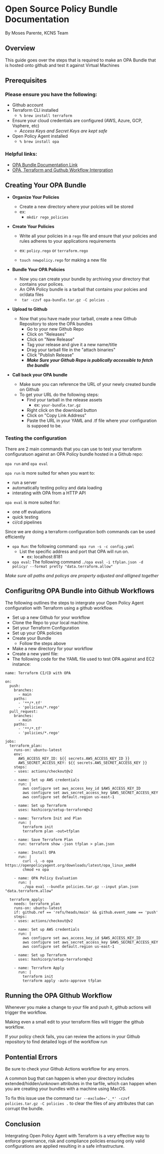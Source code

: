 # Open Source Policy Bundle Documentation
By Moses Parente, KCNS Team

## Overview
This guide goes over the steps that is required to make an OPA Bundle that is hosted onto github and test it against Virtual Machines

## Prerequisites

### Please ensure you have the following: 
- Github account
- Terraform CLI installed
    - `% brew install terraform` 
- Ensure your cloud credentials are configured (AWS, Azure, GCP, Vsphere, etc)
    -  *Access Keys and Secret Keys are kept safe*
- Open Policy Agent installed
    - `% brew install opa` 

### Helpful links: 
- [OPA Bundle Documentation Link](https://www.openpolicyagent.org/docs/latest/management-bundles/)
- [OPA, Terraform and Guthub Workflow Intergration](https://medium.com/@ramrit10/open-policy-agent-opa-integration-with-github-actions-for-terraform-6e1b8e94065c)

## Creating Your OPA Bundle

- **Organize Your Policies**
    - Create a new directory where your polcies will be stored
    - ex: 
        - `mkdir rego_policies`

- **Create Your Policies** 
    - Write all your policies in a `rego` file and ensure that your policies and rules adheres to your applications requirements 

    - ex: `policy.rego` or `terraform.rego` 
    - `touch newpolicy.rego` for making a new file


- **Bundle Your OPA Policies**
    - Now you can create your bundle by archiving your directory that contains your polices. 
    - An OPA Policy bundle is a tarball that contains your polcies and or/data files
    - ` tar -czvf opa-bundle.tar.gz -C polcies .` 

- **Upload to Github**
    - Now that you have made your tarball, create a new Github Repository to store the OPA bundles
        - Go to your new Github Repo
        - Click on "Releases"
        - Click on "New Release"
        - Tag your release and give it a new name/title
        - Drag your tarball file in the "attach binaries"
        - Click "Publish Release" 
        - ***Make Sure your Github Repo is publically accessible to fetch the bundle*** 

- **Call back your OPA bundle** 
    - Make sure you can reference the URL of your newly created bundle on Github
    - To get your URL do the following steps: 
        - Find your tarball in the release assets  
            - ex: `your-bundle.tar.gz`
        - Right click on the download button 
        - Click on "Copy Link Address" 
        - Paste the URL in your YAML and .tf file where your configuration is suppoed to be.
        
### Testing the configuration ### 
There are 2 main commands that you can use to test your terraform configuratuon against an OPA Policy bundle hosted in a Github repo: 

`opa run` and `opa eval` 

`opa run` is more suited for when you want to: 
- run a server
- automatically testing policy and data loading
- interating with OPA from a HTTP API

`opa eval` is more suited for:
- one off evaluations
- quick testing
- ci/cd pipelines

Since we are doing a terraform configuration both commands can be used efficiently  

 - `opa Run`: the following command: `opa run -s -c config.yaml`
     - List the specific address and port that OPA will run on.
        - ex: localhost:8181
- `opa eval`: The following command `./opa eval -i tfplan.json -d policy/ --format pretty "data.terraform.allow" `

*Make sure all paths and policys are property adjusted and alligned together*


## Configuritng OPA Bundle into Github Workflows
The following outlines the steps to intergrate your Open Policy Agent configuration with Terraform using a github workflow. 
- Set up a new Github for your workflow
- Clone the Repo to your local machine. 
- Set your Terraform Configuration
- Set up your OPA policies 
- Create your Bundle 
    - Follow the steps above 
- Make a new directory for your workflow
- Create a new yaml file: 
- The following code for the YAML file used to test OPA against and EC2 instance: 

```
name: Terraform CI/CD with OPA

on:
  push:
    branches:
      - main
    paths:
      - '**/*.tf'
      - 'policies/*.rego'
  pull_request:
    branches:
      - main
    paths:
      - '**/*.tf'
      - 'policies/*.rego'

jobs:
  terraform_plan:
    runs-on: ubuntu-latest
    env:
      AWS_ACCESS_KEY_ID: ${{ secrets.AWS_ACCESS_KEY_ID }}
      AWS_SECRET_ACCESS_KEY: ${{ secrets.AWS_SECRET_ACCESS_KEY }}
    steps:
    - uses: actions/checkout@v2
      
    - name: Set up AWS credentials
      run: |
        aws configure set aws_access_key_id $AWS_ACCESS_KEY_ID
        aws configure set aws_secret_access_key $AWS_SECRET_ACCESS_KEY
        aws configure set default.region us-east-1

    - name: Set up Terraform
      uses: hashicorp/setup-terraform@v2

    - name: Terraform Init and Plan
      run: |
        terraform init
        terraform plan -out=tfplan

    - name: Save Terraform Plan
      run: terraform show -json tfplan > plan.json

    - name: Install OPA
      run: |
        curl -L -o opa https://openpolicyagent.org/downloads/latest/opa_linux_amd64
        chmod +x opa

    - name: OPA Policy Evaluation
      run: |
        ./opa eval --bundle policies.tar.gz --input plan.json "data.terraform.allow"

  terraform_apply:
    needs: terraform_plan
    runs-on: ubuntu-latest
    if: github.ref == 'refs/heads/main' && github.event_name == 'push'
    steps:
    - uses: actions/checkout@v2

    - name: Set up AWS credentials
      run: |
        aws configure set aws_access_key_id $AWS_ACCESS_KEY_ID
        aws configure set aws_secret_access_key $AWS_SECRET_ACCESS_KEY
        aws configure set default.region us-east-1

    - name: Set up Terraform
      uses: hashicorp/setup-terraform@v2

    - name: Terraform Apply
      run: |
        terraform init
        terraform apply -auto-approve tfplan
```
## Running the OPA GIthub Workflow
 Whenever you make a change to your file and push it, github actions will trigger the workflow.
 
  Making even a small edit to your terraform files will trigger the github workflow. 
  
  If your policy check fails, you can review the actions in your Github
 repository to find detailed logs of the workflow run


## Pontential Errors

Be sure to check your Github Actions workflow for any errors. 

A common bug that can happen is when your directory includes extended/hidden/unknown attributes in the tarfile, which can happen when you are creating your bundles with a machine using MacOS. 

To fix this issue use the command `tar --exclude='._*' -czvf policies.tar.gz -C policies .` to clear the files of any attributes that can corrupt the bundle.

## Conclusion 

Intergrating Open Policy Agent with Terraform is a very effective way to enforce governance, risk and compliance policies ensuring only valid  configurations are applied resulting in a safe infrastructure.
